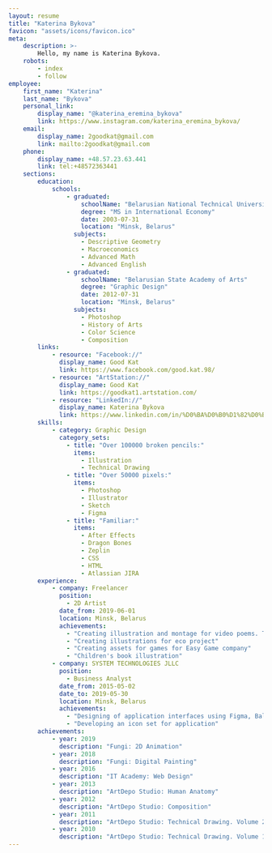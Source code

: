 ```yaml
---
layout: resume
title: "Katerina Bykova"
favicon: "assets/icons/favicon.ico"
meta:
    description: >-
        Hello, my name is Katerina Bykova.
    robots:
        - index
        - follow
employee:
    first_name: "Katerina"
    last_name: "Bykova"
    personal_link:
        display_name: "@katerina_eremina_bykova"
        link: https://www.instagram.com/katerina_eremina_bykova/
    email:
        display_name: 2goodkat@gmail.com
        link: mailto:2goodkat@gmail.com
    phone:
        display_name: +48.57.23.63.441
        link: tel:+48572363441
    sections:
        education:
            schools:
                - graduated:
                    schoolName: "Belarusian National Technical University"
                    degree: "MS in International Economy"
                    date: 2003-07-31
                    location: "Minsk, Belarus"
                  subjects:
                    - Descriptive Geometry
                    - Macroeconomics
                    - Advanced Math
                    - Advanced English
                - graduated:
                    schoolName: "Belarusian State Academy of Arts"
                    degree: "Graphic Design"
                    date: 2012-07-31
                    location: "Minsk, Belarus"
                  subjects:
                    - Photoshop
                    - History of Arts
                    - Color Science
                    - Composition
        links:
            - resource: "Facebook://"
              display_name: Good Kat
              link: https://www.facebook.com/good.kat.98/
            - resource: "ArtStation://"
              display_name: Good Kat
              link: https://goodkat1.artstation.com/
            - resource: "LinkedIn://"
              display_name: Katerina Bykova
              link: https://www.linkedin.com/in/%D0%BA%D0%B0%D1%82%D0%B5%D1%80%D0%B8%D0%BD%D0%B0-%D0%B1%D1%8B%D0%BA%D0%BE%D0%B2%D0%B0-083646114/
        skills:
            - category: Graphic Design
              category_sets:
                - title: "Over 100000 broken pencils:"
                  items:
                    - Illustration
                    - Technical Drawing
                - title: "Over 50000 pixels:"
                  items:
                    - Photoshop
                    - Illustrator
                    - Sketch
                    - Figma
                - title: "Familiar:"
                  items:
                    - After Effects
                    - Dragon Bones
                    - Zeplin
                    - CSS
                    - HTML
                    - Atlassian JIRA
        experience:
            - company: Freelancer
              position:
                - 2D Artist
              date_from: 2019-06-01
              location: Minsk, Belarus
              achievements:
                - "Creating illustration and montage for video poems. The most interesting video you can find here https://www.youtube.com/channel/UCIbv4UOezgFNQccjLIKTUdw/videos"
                - "Creating illustrations for eco project"
                - "Creating assets for games for Easy Game company"
                - "Children's book illustration"
            - company: SYSTEM TECHNOLOGIES JLLC
              position:
                - Business Analyst
              date_from: 2015-05-02
              date_to: 2019-05-30
              location: Minsk, Belarus
              achievements:
                - "Designing of application interfaces using Figma, Balsamiq and Axure"
                - "Developing an icon set for application"
        achievements:
            - year: 2019
              description: "Fungi: 2D Animation"
            - year: 2018
              description: "Fungi: Digital Painting"
            - year: 2016
              description: "IT Academy: Web Design"
            - year: 2013
              description: "ArtDepo Studio: Human Anatomy"
            - year: 2012
              description: "ArtDepo Studio: Composition"
            - year: 2011
              description: "ArtDepo Studio: Technical Drawing. Volume 2"
            - year: 2010
              description: "ArtDepo Studio: Technical Drawing. Volume 1"
---
```

